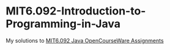 # MIT6.092-Introduction-to-Programming-in-Java
My solutions to [MIT6.092 Java OpenCourseWare Assignments](https://ocw.mit.edu/courses/electrical-engineering-and-computer-science/6-092-introduction-to-programming-in-java-january-iap-2010/index.htm)
